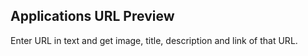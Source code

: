 ## Applications URL Preview

Enter URL in text and get image, title, description and link of that URL.